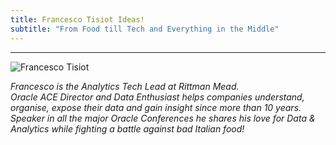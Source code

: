 ```yaml
---
title: Francesco Tisiot Ideas!
subtitle: "From Food till Tech and Everything in the Middle"
---
```


---
![Francesco Tisiot](/images/ftisiot.png)

<a href="https://www.linkedin.com/in/francescotisiot/"><b class="fab fa-linkedin"></b></a> _Francesco is the Analytics Tech Lead at Rittman Mead._<br>
_Oracle ACE Director and Data Enthusiast helps companies understand, organise, expose their data and gain insight since more than 10 years. Speaker in all the major Oracle Conferences he shares his love for Data & Analytics while fighting a battle against bad Italian food!_
